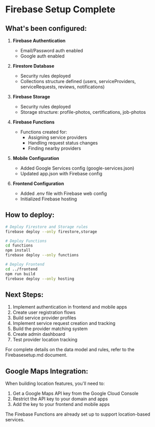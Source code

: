 # Firebase Setup Complete

## What's been configured:

1. **Firebase Authentication**
   - Email/Password auth enabled
   - Google auth enabled

2. **Firestore Database**
   - Security rules deployed
   - Collections structure defined (users, serviceProviders, serviceRequests, reviews, notifications)

3. **Firebase Storage**
   - Security rules deployed
   - Storage structure: profile-photos, certifications, job-photos

4. **Firebase Functions**
   - Functions created for:
     - Assigning service providers
     - Handling request status changes
     - Finding nearby providers

5. **Mobile Configuration**
   - Added Google Services config (google-services.json)
   - Updated app.json with Firebase config

6. **Frontend Configuration**
   - Added .env file with Firebase web config
   - Initialized Firebase hosting

## How to deploy:

```bash
# Deploy Firestore and Storage rules
firebase deploy --only firestore,storage

# Deploy Functions
cd functions
npm install
firebase deploy --only functions

# Deploy Frontend
cd ../frontend
npm run build
firebase deploy --only hosting
```

## Next Steps:

1. Implement authentication in frontend and mobile apps
2. Create user registration flows
3. Build service provider profiles
4. Implement service request creation and tracking
5. Build the provider matching system
6. Create admin dashboard
7. Test provider location tracking

For complete details on the data model and rules, refer to the Firebasesetup.md document.

## Google Maps Integration:

When building location features, you'll need to:
1. Get a Google Maps API key from the Google Cloud Console
2. Restrict the API key to your domain and apps
3. Add the key to your frontend and mobile apps

The Firebase Functions are already set up to support location-based services.